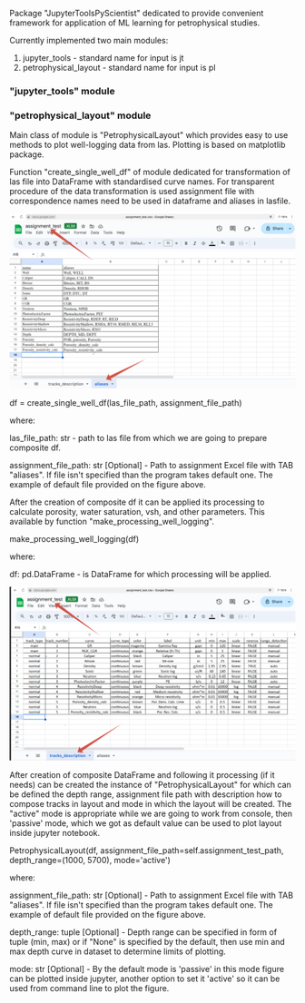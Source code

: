 Package "JupyterToolsPyScientist" dedicated to provide
convenient framework for application of ML learning for petrophysical
studies.

Currently implemented two main modules:

1) jupyter_tools - standard name for input is jt
2) petrophysical_layout - standard name for input is pl

<h3>"jupyter_tools" module</h3>

<h3>"petrophysical_layout" module</h3>

Main class of module is "PetrophysicalLayout" which provides
easy to use methods to plot well-logging data from las. Plotting is based on matplotlib package.

Function "create_single_well_df" of module dedicated for transformation of las file
into DataFrame with standardised curve names. For transparent procedure of the data transformation is used
assignment file with correspondence names need to be used in dataframe and aliases in lasfile.

![Alt text](docs/example_of_aliases.png?raw=true "Title")

df = create_single_well_df(las_file_path, assignment_file_path)

where:

las_file_path: str - path to las file from which we are going to prepare composite df.

assignment_file_path: str [Optional] - Path to assignment Excel file with TAB "aliases". If file isn't specified
than the program takes default one. The example of default file provided on the figure above.

After the creation of composite df it can be applied its processing to calculate porosity, water saturation,
vsh, and other parameters. This available by function "make_processing_well_logging".

make_processing_well_logging(df)

where:

df: pd.DataFrame - is DataFrame for which processing will be applied.

![Alt text](docs/example_of_track_desription.png?raw=true "Title")

After creation of composite DataFrame and following it processing (if it needs) can be created the instance of "PetrophysicalLayout" for which can be defined the depth range, assignment file path with description how to compose tracks in layout and mode in which the layout will be created.
The "active" mode is appropriate while we are going to work from console, then 'passive' mode, which we got as default value can be used to plot layout inside jupyter notebook.

PetrophysicalLayout(df,
                    assignment_file_path=self.assignment_test_path,
                    depth_range=(1000, 5700),
                    mode='active')

where:

assignment_file_path: str [Optional] - Path to assignment Excel file with TAB "aliases". If file isn't specified than the program takes default one. The example of default file provided on the figure above. 

depth_range: tuple [Optional] - Depth range can be specified in form of tuple (min, max) or if "None" is specified by the default, then use min and max depth curve in dataset to determine limits of plotting.

mode: str [Optional] - By the default mode is 'passive' in this mode figure can be plotted inside jupyter, another option to set it 'active' so it can be used from command line to plot the figure.